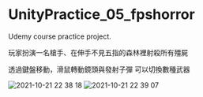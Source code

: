 # UnityPractice_05_fpshorror
Udemy course practice project.

玩家扮演一名槍手、在伸手不見五指的森林裡射殺所有殭屍

透過鍵盤移動，滑鼠轉動鏡頭與發射子彈
可以切換數種武器

![2021-10-21 22 38 18](https://user-images.githubusercontent.com/46527458/138301062-aaafdcd7-c668-4c07-82fb-e51fe31f3c83.jpg)
![2021-10-21 22 39 07](https://user-images.githubusercontent.com/46527458/138301069-ec0c4cb4-3850-42e7-b75d-b2db9e127c8b.jpg)

